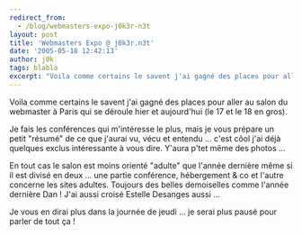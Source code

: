 ```yaml
---
redirect_from:
  - /blog/webmasters-expo-j0k3r-n3t
layout: post
title: 'Webmasters Expo @ j0k3r.n3t'
date: '2005-05-18 12:42:13'
author: j0k
tags: blabla
excerpt: "Voila comme certains le savent j'ai gagné des places pour aller au salon du webmaster à Paris qui se déroule hier et aujourd'hui (le 17 et le 18 en gros).     \nJe fais les conférences qui m'intéresse le plus, mais je vous prépare un petit \"résumé\" de ce que j'aurai vu, vécu et entendu ... c'est côol j'ai déjà quelques exclus intéressante à vous dire. Y'aura p'tet      …"
---
```


Voila comme certains le savent j'ai gagné des places pour aller au salon du webmaster à Paris qui se déroule hier et aujourd'hui (le 17 et le 18 en gros).

Je fais les conférences qui m'intéresse le plus, mais je vous prépare un petit "résumé" de ce que j'aurai vu, vécu et entendu ... c'est côol j'ai déjà quelques exclus intéressante à vous dire. Y'aura p'tet même des photos ...

En tout cas le salon est moins orienté "adulte" que l'année dernière même si il est divisé en deux ... une partie conférence, hébergement &amp; co et l'autre concerne les sites adultes.   Toujours des belles demoiselles comme l'année dernière Dan !   J'ai aussi croisé Estelle Desanges aussi ...

Je vous en dirai plus dans la journée de jeudi ... je serai plus pausé pour parler de tout ça !
